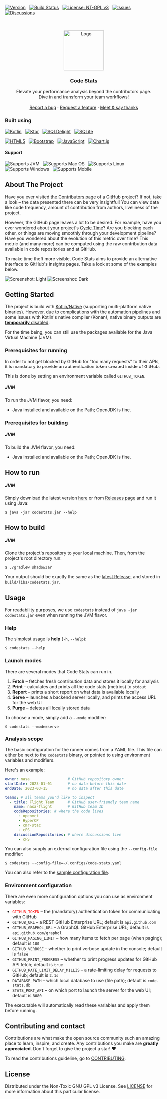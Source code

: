 [![Version](https://img.shields.io/github/v/release/milosmns/code-stats?label=Latest&color=green)](https://github.com/milosmns/code-stats/releases)
&nbsp;
[![Build Status](https://img.shields.io/github/actions/workflow/status/milosmns/code-stats/build-ga.yaml?label=Build)](https://github.com/milosmns/code-stats/actions/workflows/build-ga.yaml)
&nbsp;
[![License: NT-GPL v3](https://img.shields.io/badge/License-NTGPLv3-blue)](./LICENSE)
&nbsp;
[![Issues](https://img.shields.io/github/issues-raw/milosmns/code-stats?label=Issues&color=gold)](https://github.com/milosmns/code-stats/issues)
&nbsp;
[![Discussions](https://img.shields.io/github/discussions/milosmns/code-stats?label=Discussions&color=pink)](https://github.com/milosmns/code-stats/discussions)
&nbsp;

[//]: # (Inspired by https://github.com/othneildrew/Best-README-Template/blob/master/BLANK_README.md)

<br/>
<br/>
<div style="text-align: center" align="center">
  <!--suppress CheckImageSize -->
  <img src="./readme/media/code-stats-logo-icon.png" alt="Logo" width="128" height="128">
  <h3>Code Stats</h3>

  <p>
    Elevate your performance analysis beyond the contributors page.
    <br/>
    Dive in and transform your team workflows!
    <br/>
    <br/>
    <a href="https://github.com/milosmns/code-stats/issues">Report a bug</a>
    ·
    <a href="https://github.com/milosmns/code-stats/issues">Request a feature</a>
    ·
    <a href="https://github.com/milosmns/code-stats/discussions">Meet & say thanks</a>
  </p>
</div>

### Built using

[![Kotlin](https://img.shields.io/badge/kotlin-37F52FF.svg?style=for-the-badge&logo=kotlin&logoColor=white)](https://kotlinlang.org)
&nbsp;
[![Ktor](https://img.shields.io/badge/ktor-07405E.svg?style=for-the-badge&logo=kotlin&logoColor=white)](https://ktor.io)
&nbsp;
[![SQLDelight](https://img.shields.io/badge/SQL%20Delight-07405E.svg?style=for-the-badge&logo=kotlin&logoColor=white)](https://github.com/cashapp/sqldelight)
&nbsp;
[![SQLite](https://img.shields.io/badge/sqlite-FF405E.svg?style=for-the-badge&logo=sqlite&logoColor=white)](https://www.sqlite.org)
&nbsp;

[![HTML5](https://img.shields.io/badge/html5-E34F26.svg?style=for-the-badge&logo=html5&logoColor=white)](https://www.w3schools.com/html)
&nbsp;
[![Bootstrap](https://img.shields.io/badge/bootstrap-8511FA.svg?style=for-the-badge&logo=bootstrap&logoColor=white)](https://getbootstrap.com)
&nbsp;
[![JavaScript](https://img.shields.io/badge/javascript-323330.svg?style=for-the-badge&logo=javascript&logoColor=F7DF1E)](https://www.javascript.com)
&nbsp;
[![Chart.js](https://img.shields.io/badge/chart.js-F5788D.svg?style=for-the-badge&logo=chart.js&logoColor=white)](https://www.chartjs.org)
&nbsp;

#### Support

![Supports JVM](https://img.shields.io/badge/JVM-✅-CCFFCC) &nbsp;
![Supports Mac OS](https://img.shields.io/badge/MacOS-⏳-FFFFAA) &nbsp;
![Supports Linux](https://img.shields.io/badge/Linux-⏳-orange) &nbsp;
![Supports Windows](https://img.shields.io/badge/Windows-❌-AAAAFF) &nbsp;
![Supports Mobile](https://img.shields.io/badge/Mobile-❌-white) &nbsp;

## About The Project

Have you ever visited [the Contributors page](https://github.com/nasa/cFS/graphs/contributors) of a GitHub project?
If not, take a look – the data presented there can be very insightful!
You can view data like code frequency, amount of contribution from authors, liveliness of the project.

However, the GitHub page leaves a lot to be desired.
For example, have you ever wondered about your project's [Cycle Time](https://tulip.co/blog/cycle-vs-lead-vs-takt)?
Are you blocking each other, or things are moving smoothly through your development pipeline?
Have you wondered about the evolution of this metric over time?
This metric (and many more) can be computed using the raw contribution data available
in code repositories and at GitHub.

To make time theft more visible, Code Stats aims to provide an alternative interface to GitHub's insights pages.
Take a look at some of the examples below.

![Screenshot: Light](./readme/media/screenshot-light.png)
![Screenshot: Dark](./readme/media/screenshot-dark.png)

## Getting Started

The project is build with [Kotlin/Native](https://kotlinlang.org/docs/native-overview.html)
(supporting multi-platform native binaries).
However, due to complications with the automation pipelines and some issues with Kotlin's native compiler (Konan),
native binary outputs are <u>**temporarily** disabled</u>.

For the time being, you can still use the packages available for the Java Virtual Machine (JVM).

### Prerequisites for running

In order to not get blocked by GitHub for "too many requests" to their APIs,
it is mandatory to provide an authentication token created inside of GitHub.

This is done by setting an environment variable called `GITHUB_TOKEN`.

##### JVM

To run the JVM flavor, you need:

* Java installed and available on the Path; OpenJDK is fine.

### Prerequisites for building

##### JVM

To build the JVM flavor, you need:

* Java installed and available on the Path; OpenJDK is fine.

## How to run

##### JVM

Simply download the latest version [here](https://github.com/milosmns/code-stats/releases/latest/download/codestats.jar)
or from [Releases page](https://github.com/milosmns/code-stats/releases) and run it using Java:

```console
$ java -jar codestats.jar --help
```

## How to build

##### JVM

Clone the project's repository to your local machine.
Then, from the project's root directory run:

```console
$ ./gradlew shadowJar
```

Your output should be exactly the same as the [latest Release](https://github.com/milosmns/code-stats/releases),
and stored in `build/libs/codestats.jar`.

## Usage

For readability purposes, we use `codestats` instead of `java -jar codestats.jar` even when running the JVM flavor.

### Help

The simplest usage is **help** (`-h`, `--help`):

```console
$ codestats --help
```

### Launch modes

There are several modes that Code Stats can run in.

1. **Fetch**  – fetches fresh contribution data and stores it locally for analysis
1. **Print**  – calculates and prints all the code stats (metrics) to `stdout`
1. **Report** – prints a short report on what data is available locally
1. **Serve**  – launches a backend server locally, and prints the access URL for the web UI
1. **Purge**  – deletes all locally stored data

To choose a mode, simply add a `--mode` modifier:

```console
$ codestats --mode=serve
```

### Analysis scope

The basic configuration for the runner comes from a YAML file.
This file can either be next to the `codestats` binary, or pointed to using environment variables and modifiers.

Here's an example:

```yaml
owner: nasa                 # GitHub repository owner
startDate: 2023-01-01       # no data before this date
endDate: 2023-03-15         # no data after this date

teams: # all teams you'd like to inspect
  - title: Flight Team      # GitHub user-friendly team name
    name: nasa-flight       # GitHub team ID
    codeRepositories: # where the code lives
      - openmct
      - HyperCP
      - cmr-stac
      - cFS
    discussionRepositories: # where discussions live
      - cFS
```

You can also supply an external configuration file using the `--config-file` modifier:

```console
$ codestats --config-file=~/.configs/code-stats.yaml
```

You can also refer to the [sample configuration file](./src/commonMain/resources/sample.config.yaml).

### Environment configuration

There are even more configuration options you can use as environment variables:

* <font color="red">`GITHUB_TOKEN`</font> – the (mandatory) authentication token for communicating with GitHub
* `GITHUB_URL` – a REST GitHub Enterprise URL; default is `api.github.com`
* `GITHUB_GRAPHQL_URL` – a GraphQL GitHub Enterprise URL; default is `api.github.com/graphql`
* `GITHUB_PAGING_LIMIT` – how many items to fetch per page (when paging); default is `100`
* `GITHUB_VERBOSE` – whether to print verbose update in the console; default is `false`
* `GITHUB_PRINT_PROGRESS` – whether to print progress updates for GitHub API fetch; default is `true`
* `GITHUB_RATE_LIMIT_DELAY_MILLIS` – a rate-limiting delay for requests to GitHub; default is `2.1s`
* `DATABASE_PATH` – which local database to use (file path); default is `code-stats.db`
* `STATS_PORT_API` – on which port to launch the server for the web UI; default is `8080`

The executable will automatically read these variables and apply them before running.

## Contributing and contact

Contributions are what make the open source community such an amazing place to learn, inspire, and create.
Any contributions you make are **greatly appreciated**. Don't forget to give the project a star! ❤️

To read the contributions guideline, go to [CONTRIBUTING](./CONTRIBUTING).

## License

Distributed under the Non-Toxic GNU GPL v3 License.
See [LICENSE](./LICENSE) for more information about this particular license.
